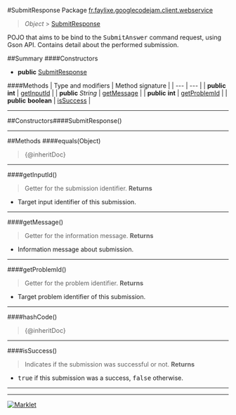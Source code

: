 #SubmitResponse
Package [fr.faylixe.googlecodejam.client.webservice](README.md)<br>

> *Object* > [SubmitResponse](SubmitResponse.md)

<p>POJO that aims to be bind to the <tt>SubmitAnswer</tt>
 command request, using Gson API. Contains detail about
 the performed submission.</p>

##Summary
####Constructors
* **public** [SubmitResponse](#submitresponse)

####Methods
| Type and modifiers | Method signature |
| --- | --- |
| **public** **int** | [getInputId](#getinputid) |
| **public** *String* | [getMessage](#getmessage) |
| **public** **int** | [getProblemId](#getproblemid) |
| **public** **boolean** | [isSuccess](#issuccess) |

---


##Constructors####SubmitResponse()
> 

---


##Methods
####equals(Object)
> {@inheritDoc}

---

####getInputId()
> Getter for the submission identifier.
> **Returns**
* Target input identifier of this submission.


---

####getMessage()
> Getter for the information message.
> **Returns**
* Information message about submission.


---

####getProblemId()
> Getter for the problem identifier.
> **Returns**
* Target problem identifier of this submission.


---

####hashCode()
> {@inheritDoc}

---

####isSuccess()
> Indicates if the submission was successful or not.
> **Returns**
* <tt>true</tt> if this submission was a success, <tt>false</tt> otherwise.


---

---

[![Marklet](https://img.shields.io/badge/Generated%20by-Marklet-green.svg)](https://github.com/Faylixe/marklet)